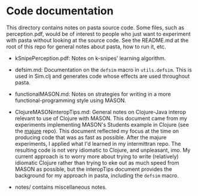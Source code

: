 Code documentation
====

This directory contains notes on pasta source code.  Some files, such as
perception.pdf, would be of interest to people who just want to
experiment with pasta without looking at the source code.  See the
README.md at the root of this repo for general notes about pasta, how to
run it, etc.

* kSnipePerception.pdf: Notes on k-snipes' learning algorithm.

* defsim.md: Documentation on the `defsim` macro in `utils.defsim`.
This is used in Sim.clj and generates code whose effects are used
throughout pasta.

* functionalMASON.md: Notes on strategies for writing in a more
functional-programming style using MASON.

* ClojureMASONinteropTips.md: General notes on Clojure-Java interop
relevant to use of Clojure with MASON.  This document came from my
experiments implementing MASON's Students example in Clojure (see the
<a href="https://github.com/mars0i/majure">majure</a> repo).  This document reflected my focus at the time on producing
code that was as fast as possible.  After the majure experiments, I
applied what I'd learned in my intermittran repo.  The resulting code is
not very idiomatic to Clojure, and unpleasant, imo.  My current approach is
to worry more about trying to write (relatively) idiomatic Clojure
rather than trying to eke out as much speed from MASON as possible, but
the interopTips document provides the background for my approach in
pasta, including the `defsim` macro.

* notes/ contains miscellaneous notes.
